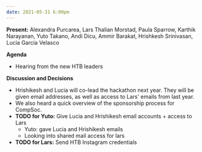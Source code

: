 ```yaml
---
date: 2021-05-31 6:00pm
---
```


**Present:** Alexandra Purcarea, Lars Thalian Morstad, Paula Sparrow, Karthik Narayanan, Yuto Takano, Andi Dicu, Ammir Barakat, Hrishkesh Srinivasan, Lucia Garcia Velasco

**Agenda**
* Hearing from the new HTB leaders

**Discussion and Decisions**
* Hrishikesh and Lucia will co-lead the hackathon next year. They will be given email addresses, as well as access to Lars' emails from last year.
* We also heard a quick overview of the sponsorship process for CompSoc.
* **TODO for Yuto:** Give Lucia and Hrishikesh email accounts + access to Lars
  * Yuto: gave Lucia and Hrishikesh emails
  * Looking into shared mail access for lars
* **TODO for Lars:** Send HTB Instagram credentials
